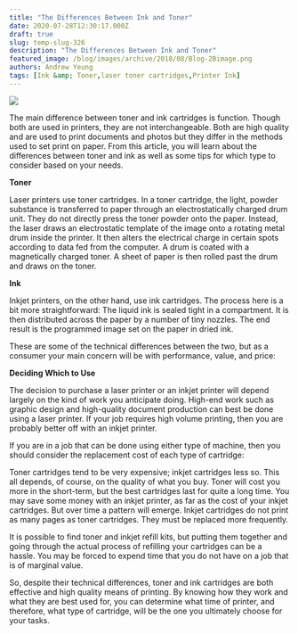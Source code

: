 ```yaml
---
title: "The Differences Between Ink and Toner"
date: 2020-07-28T12:30:17.000Z
draft: true
slug: temp-slug-326
description: "The Differences Between Ink and Toner"
featured_image: /blog/images/archive/2018/08/Blog-2Bimage.png
authors: Andrew Yeung
tags: [Ink &amp; Toner,laser toner cartridges,Printer Ink]
---
```


[![](/blog/images/archive/2018/08/Blog-2Bimage-300x205.png)](/blog/images/archive/2018/08/Blog-2Bimage.png)

The main difference between toner and ink cartridges is function. Though both are used in printers, they are not interchangeable. Both are high quality and are used to print documents and photos but they differ in the methods used to set print on paper. From this article, you will learn about the differences between toner and ink as well as some tips for which type to consider based on your needs.

**Toner**

Laser printers use toner cartridges. In a toner cartridge, the light, powder substance is transferred to paper through an electrostatically charged drum unit. They do not directly press the toner powder onto the paper. Instead, the laser draws an electrostatic template of the image onto a rotating metal drum inside the printer. It then alters the electrical charge in certain spots according to data fed from the computer. A drum is coated with a magnetically charged toner. A sheet of paper is then rolled past the drum and draws on the toner. 

**Ink**

Inkjet printers, on the other hand, use ink cartridges. The process here is a bit more straightforward: The liquid ink is sealed tight in a compartment. It is then distributed across the paper by a number of tiny nozzles. The end result is the programmed image set on the paper in dried ink. 

These are some of the technical differences between the two, but as a consumer your main concern will be with performance, value, and price:

**Deciding Which to Use** 

The decision to purchase a laser printer or an inkjet printer will depend largely on the kind of work you anticipate doing. High-end work such as graphic design and high-quality document production can best be done using a laser printer. If your job requires high volume printing, then you are probably better off with an inkjet printer. 

If you are in a job that can be done using either type of machine, then you should consider the replacement cost of each type of cartridge:

Toner cartridges tend to be very expensive; inkjet cartridges less so. This all depends, of course, on the quality of what you buy. Toner will cost you more in the short-term, but the best cartridges last for quite a long time. You may save some money with an inkjet printer, as far as the cost of your inkjet cartridges. But over time a pattern will emerge. Inkjet cartridges do not print as many pages as toner cartridges. They must be replaced more frequently. 

It is possible to find toner and inkjet refill kits, but putting them together and going through the actual process of refilling your cartridges can be a hassle. You may be forced to expend time that you do not have on a job that is of marginal value. 

So, despite their technical differences, toner and ink cartridges are both effective and high quality means of printing. By knowing how they work and what they are best used for, you can determine what time of printer, and therefore, what type of cartridge, will be the one you ultimately choose for your tasks.